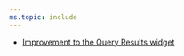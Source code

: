 ```yaml
---
ms.topic: include
---
```


* [Improvement to the Query Results widget](#improvement-to-the-query-results-widget)

